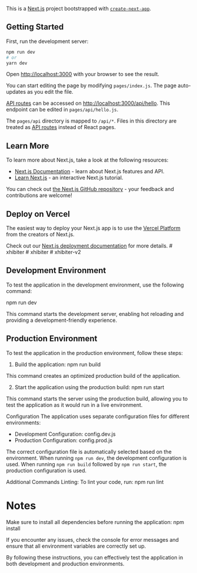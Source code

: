 This is a [Next.js](https://nextjs.org/) project bootstrapped with [`create-next-app`](https://github.com/vercel/next.js/tree/canary/packages/create-next-app).

## Getting Started

First, run the development server:

```bash
npm run dev
# or
yarn dev
```

Open [http://localhost:3000](http://localhost:3000) with your browser to see the result.

You can start editing the page by modifying `pages/index.js`. The page auto-updates as you edit the file.

[API routes](https://nextjs.org/docs/api-routes/introduction) can be accessed on [http://localhost:3000/api/hello](http://localhost:3000/api/hello). This endpoint can be edited in `pages/api/hello.js`.

The `pages/api` directory is mapped to `/api/*`. Files in this directory are treated as [API routes](https://nextjs.org/docs/api-routes/introduction) instead of React pages.

## Learn More

To learn more about Next.js, take a look at the following resources:

- [Next.js Documentation](https://nextjs.org/docs) - learn about Next.js features and API.
- [Learn Next.js](https://nextjs.org/learn) - an interactive Next.js tutorial.

You can check out [the Next.js GitHub repository](https://github.com/vercel/next.js/) - your feedback and contributions are welcome!

## Deploy on Vercel

The easiest way to deploy your Next.js app is to use the [Vercel Platform](https://vercel.com/new?utm_medium=default-template&filter=next.js&utm_source=create-next-app&utm_campaign=create-next-app-readme) from the creators of Next.js.

Check out our [Next.js deployment documentation](https://nextjs.org/docs/deployment) for more details.
#   x h i b i t e r 
 
 #   x h i b i t e r 
 
 #   x h i b i t e r - v 2 
 
 


## Development Environment
 To test the application in the development environment, use the following command:

npm run dev

 This command starts the development server, enabling hot reloading and providing a development-friendly experience.

## Production Environment

 To test the application in the production environment, follow these steps:

 1. Build the application:
npm run build

 This command creates an optimized production build of the application.

 2. Start the application using the production build:
npm run start

 This command starts the server using the production build, allowing you to test the application as it would run in a live environment.

 Configuration
 The application uses separate configuration files for different environments:
 - Development Configuration: config.dev.js
 - Production Configuration: config.prod.js

 The correct configuration file is automatically selected based on the environment. 
 When running `npm run dev`, the development configuration is used. 
 When running `npm run build` followed by `npm run start`, the production configuration is used.



 Additional Commands
 Linting: To lint your code, run:
npm run lint



# Notes
 Make sure to install all dependencies before running the application:
npm install

 If you encounter any issues, check the console for error messages and ensure that all environment variables are correctly set up.

 By following these instructions, you can effectively test the application in both development and production environments.